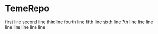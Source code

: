 # TemeRepo
first line 
second line
thirdline
fourth line
fifth line
sixth line
7th line
line
line
line
line
line
line
line